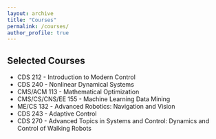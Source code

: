 ```yaml
---
layout: archive
title: "Courses"
permalink: /courses/
author_profile: true
---
```


Selected Courses
------

* CDS 212 - Introduction to Modern Control
* CDS 240 - Nonlinear Dynamical Systems
* CMS/ACM 113 - Mathematical Optimization
* CMS/CS/CNS/EE 155 - Machine Learning Data Mining
* ME/CS 132 - Advanced Robotics: Navigation and Vision
* CDS 243 - Adaptive Control
* CDS 270 - Advanced Topics in Systems and Control: Dynamics and Control of Walking Robots

